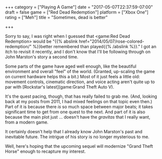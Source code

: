 +++
category = ["Playing A Game"]
date = "2017-05-07T22:37:59-07:00"
draft = false
game = ["Red Dead Redemption"]
platform = ["Xbox One"]
rating = ["Meh"]
title = "Sometimes, dead is better"

+++

Sorry to say, I was right when I guessed that <game:Red Dead Redemption> would be "{{% abslink href="2014/05/07/rose-colored-redemption/" %}}better remembered than played{{% /abslink %}}."  I got an itch to revisit it recently, and I don't know that I'll be following through on John Marston's story a second time.

Some parts of the game have aged well enough, like the beautiful environment and overall "feel" of the world.  (Granted, up-scaling the game on current hardware helps this a bit.)  Most of it just feels a little old: movement controls, cinematic direction, and voice acting aren't quite up to par with [Rockstar's latest](game:Grand Theft Auto V).

It's the quest pacing, though, that has really failed to grab me.  (And, looking back at my posts from 2011, I had mixed feelings on that topic even then.)  Part of it is because there <i>is</i> so much space between major beats; it takes significant time to get from one quest to the next.  And part of it is also because the main plot just ... doesn't have the <i>gravitas</i> that I really want, from a modern game.

It certainly doesn't help that I already know John Marston's past and inevitable future.  The intrigue of his story is no longer mysterious to me.

Well, here's hoping that the upcoming sequel will modernize "Grand Theft Horse" enough to recapture my interest.
